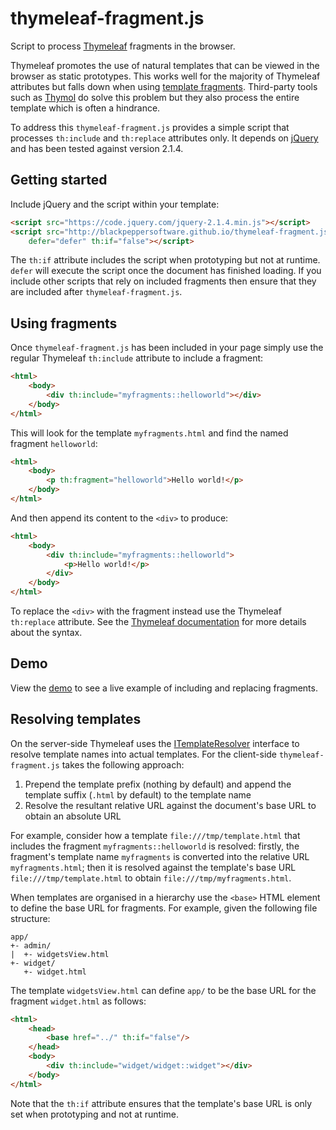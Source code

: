 thymeleaf-fragment.js
=====================

Script to process [Thymeleaf](http://www.thymeleaf.org/) fragments in the browser.

Thymeleaf promotes the use of natural templates that can be viewed in the browser as static prototypes. This works well for the majority of Thymeleaf attributes but falls down when using [template fragments](http://www.thymeleaf.org/doc/tutorials/2.1/usingthymeleaf.html#template-layout). Third-party tools such as [Thymol](http://www.thymoljs.org/) do solve this problem but they also process the entire template which is often a hindrance.

To address this `thymeleaf-fragment.js` provides a simple script that processes `th:include` and `th:replace` attributes only. It depends on [jQuery](http://jquery.com/) and has been tested against version 2.1.4.

Getting started
---------------

Include jQuery and the script within your template:

```html
<script src="https://code.jquery.com/jquery-2.1.4.min.js"></script>
<script src="http://blackpeppersoftware.github.io/thymeleaf-fragment.js/thymeleaf-fragment.js"
	defer="defer" th:if="false"></script>
```

The `th:if` attribute includes the script when prototyping but not at runtime. `defer` will execute the script once the document has finished loading. If you include other scripts that rely on included fragments then ensure that they are included after `thymeleaf-fragment.js`.

Using fragments
---------------

Once `thymeleaf-fragment.js` has been included in your page simply use the regular Thymeleaf `th:include` attribute to include a fragment:

```html
<html>
	<body>
		<div th:include="myfragments::helloworld"></div>
	</body>
</html>
```

This will look for the template `myfragments.html` and find the named fragment `helloworld`:

```html
<html>
	<body>
		<p th:fragment="helloworld">Hello world!</p>
	</body>
</html>
```

And then append its content to the `<div>` to produce:

```html
<html>
	<body>
		<div th:include="myfragments::helloworld">
			<p>Hello world!</p>
		</div>
	</body>
</html>
```

To replace the `<div>` with the fragment instead use the Thymeleaf `th:replace` attribute. See the [Thymeleaf documentation](http://www.thymeleaf.org/doc/tutorials/2.1/usingthymeleaf.html#template-layout) for more details about the syntax.

Demo
----

View the [demo](http://blackpeppersoftware.github.io/thymeleaf-fragment.js/demo/template.html) to see a live example of including and replacing fragments.

Resolving templates
-------------------

On the server-side Thymeleaf uses the [ITemplateResolver](http://www.thymeleaf.org/apidocs/thymeleaf/2.1.4.RELEASE/org/thymeleaf/templateresolver/ITemplateResolver.html) interface to resolve template names into actual templates. For the client-side `thymeleaf-fragment.js` takes the following approach:

1. Prepend the template prefix (nothing by default) and append the template suffix (`.html` by default) to the template name
2. Resolve the resultant relative URL against the document's base URL to obtain an absolute URL

For example, consider how a template `file:///tmp/template.html` that includes the fragment `myfragments::helloworld` is resolved: firstly, the fragment's template name `myfragments` is converted into the relative URL `myfragments.html`; then it is resolved against the template's base URL `file:///tmp/template.html` to obtain `file:///tmp/myfragments.html`.

When templates are organised in a hierarchy use the `<base>` HTML element to define the base URL for fragments. For example, given the following file structure:

```
app/
+- admin/
|  +- widgetsView.html
+- widget/
   +- widget.html
```

The template `widgetsView.html` can define `app/` to be the base URL for the fragment `widget.html` as follows:

```html
<html>
	<head>
		<base href="../" th:if="false"/>
	</head>
	<body>
		<div th:include="widget/widget::widget"></div>
	</body>
</html>
```

Note that the `th:if` attribute ensures that the template's base URL is only set when prototyping and not at runtime.

